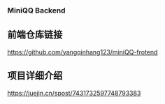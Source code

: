 ### MiniQQ Backend
## 前端仓库链接
https://github.com/yangqinhang123/miniQQ-frotend

## 项目详细介绍
https://juejin.cn/spost/7431732597748793383